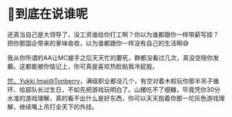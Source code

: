 # 🥹到底在说谁呢
还真当自己是大领导了，没工资谁给你打工啊？你以为谁都跟你一样带薪写挂？
把你那国企带来的爹味收收，以为谁都跟你一样没有自己的生活啊😅

我从你所谓的AA让MC接手之后天天忙的要死，群都没看过几次，真没空陪你发癫。这都能被你惦记上，你可真是喜欢热脸贴我冷屁股。

[您，Yukki Imai@Tonberry](https://jp.finalfantasyxiv.com/lodestone/character/38751017/)，满级职业都没几个，有空对着木桩玩你那半吊子循环、给部队长过生日，不如先把游戏玩明白了。山猪吃不了细糠，毕竟凭你30分水准的游戏理解，真的看不出什么是好东西，你可以天天抱着你那一坨灰色游戏理解，继续嘴上吊打全天下的外挂。


